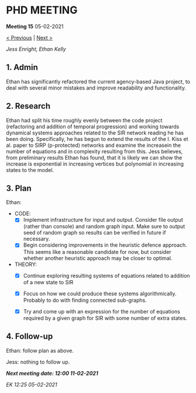 # PHD MEETING

__Meeting 15__
05-02-2021

[< Previous](../01-21/14_28-01-21.md) | [Next >](../02-21/16_11-02-21.md)

_Jess Enright,_
_Ethan Kelly_



## 1. Admin

Ethan has significantly refactored the current agency-based Java project, to deal with several minor mistakes and improve readability and functionality.


## 2. Research

Ethan had split his time roughly evenly between the code project (refactoring and addition of temporal progression) and working towards dynamical systems approaches related to the SIR network reading he has been doing. Specifically, he has begun to extend the results of the I. Kiss et al. paper to SIRP (p-protected) networks and examine the increasein the number of equations and in complexity resulting from this. Jess believes, from preliminary results Ethan has found, that it is likely we can show the increase is exponential in increasing vertices but polynomial in increasing states to the model.


## 3. Plan
Ethan: 
* CODE:
  * [x] Implement infrastructure for input and output. Consider file output (rather than console) and random graph input. Make sure to output seed of random graph so results can be verified in future if necessary.
  * [x] Begin considering improvements in the heuristic defence approach. This seems like a reasonable candidate for now, but consider whether another heuristic approach may be closer to optimal.
* THEORY:
  * [x] Continue exploring resulting systems of equations related to addition of a new state to SIR
  * [x] Focus on how we could produce these systems algorithmically. Probably to do with finding connected sub-graphs.
  * [x] Try and come up with an expression for the number of equations required by a given graph for SIR with some number of extra states.


## 4. Follow-up

Ethan: follow plan as above.

Jess: nothing to follow up.




**_Next meeting date: 12:00 11-02-2021_**



_EK 12:25 05-02-2021_
